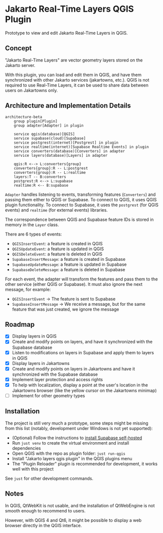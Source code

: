 # Jakarto Real-Time Layers QGIS Plugin

Prototype to view and edit Jakarto Real-Time Layers in QGIS.

## Concept

"Jakarto Real-Time Layers" are vector geometry layers stored on the Jakarto server.

With this plugin, you can load and edit them in QGIS, and have them synchronized with other Jakarto services (jakartowns, etc.). QGIS is not required to use Real-Time Layers, it can be used to share data between users on Jakartowns only.

## Architecture and Implementation Details

```mermaid
architecture-beta
    group plugin[Plugin]
    group adapter[Adapter] in plugin

    service qgis(database)[QGIS]
    service supabase(cloud)[Supabase]
    service postgrest(internet)[Postgrest] in plugin
    service realtime(internet)[Supabase Realtime Events] in plugin
    service converters(database)[Converters] in adapter
    service layers(database)[Layers] in adapter

    qgis:R <--> L:converters{group}
    converters{group}:R -- L:postgrest
    converters{group}:R -- L:realtime
    layers:T -- B:converters
    postgrest:R <--> L:supabase
    realtime:R <-- B:supabase
```

`Adapter` handles listening to events, transforming features (`Converters`) and passing them either to QGIS or Supabase. To connect to QGIS, it uses QGIS plugin functionality. To connect to Supabase, it uses the `postgrest` (for QGIS events) and `realtime` (for external events) libraries.

The correspondence between QGIS and Supabase feature IDs is stored in memory in the `Layer` class.

There are 6 types of events:

- `QGISInsertEvent`: a feature is created in QGIS
- `QGISUpdateEvent`: a feature is updated in QGIS
- `QGISDeleteEvent`: a feature is deleted in QGIS
- `SupabaseInsertMessage`: a feature is created in Supabase
- `SupabaseUpdateMessage`: a feature is updated in Supabase
- `SupabaseDeleteMessage`: a feature is deleted in Supabase

For each event, the adapter will transform the features and pass them to the other service (either QGIS or Supabase). It must also ignore the next message, for example:

- `QGISInsertEvent` -> The feature is sent to Supabase
- `SupabaseInsertMessage` -> We receive a message, but for the same feature that was just created, we ignore the message

## Roadmap

- [x] Display layers in QGIS
- [x] Create and modify points on layers, and have it synchronized with the Supabase database
- [x] Listen to modifications on layers in Supabase and apply them to layers in QGIS
- [x] Display layers in Jakartowns
- [x] Create and modify points on layers in Jakartowns and have it synchronized with the Supabase database
- [x] Implement layer protection and access rights
- [x] To help with localization, display a point at the user's location in the Jakartowns browser (like the yellow cursor on the Jakartowns minimap)
- [ ] Implement for other geometry types

## Installation

The project is still very much a prototype, some steps might be missing from this list (notably, development under Windows is not yet supported):

- (Optional) Follow the instructions to [install Supabase self-hosted](https://supabase.com/docs/guides/self-hosting/docker)
- Run `just venv` to create the virtual environment and install dependencies
- Open QGIS with the repo as plugin folder: `just run-qgis`
- Install "Jakarto layers qgis plugin" in the QGIS plugins menu
- The "Plugin Reloader" plugin is recommended for development, it works well with this project

See `just` for other development commands.

## Notes

In QGIS, QtWebKit is not usable, and the installation of QtWebEngine is not smooth enough to recommend to users.

However, with QGIS 4 and Qt6, it might be possible to display a web browser directly in the QGIS interface.

